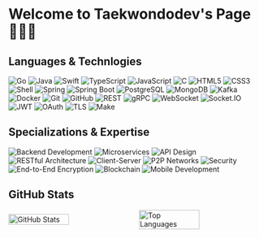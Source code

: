 # Welcome to Taekwondodev's Page👨🏻‍💻

## Languages & Technlogies

![Go](https://img.shields.io/badge/-Go-00ADD8?style=flat-square&logo=go&logoColor=white)
![Java](https://img.shields.io/badge/-Java-ED8B00?style=flat-square&logo=openjdk&logoColor=white)
![Swift](https://img.shields.io/badge/-Swift-FA7343?style=flat-square&logo=swift&logoColor=white)
![TypeScript](https://img.shields.io/badge/-TypeScript-007ACC?style=flat-square&logo=typescript&logoColor=white)
![JavaScript](https://img.shields.io/badge/-JavaScript-F7DF1E?style=flat-square&logo=javascript&logoColor=black)
![C](https://img.shields.io/badge/-C++-00599C?style=flat-square&logo=c&logoColor=white)
![HTML5](https://img.shields.io/badge/-HTML5-E34F26?style=flat-square&logo=html5&logoColor=white)
![CSS3](https://img.shields.io/badge/-CSS3-1572B6?style=flat-square&logo=css3&logoColor=white)
![Shell](https://img.shields.io/badge/-Shell-121011?style=flat-square&logo=gnu-bash&logoColor=white)
![Spring](https://img.shields.io/badge/-Spring-6DB33F?style=flat-square&logo=spring&logoColor=white)
![Spring Boot](https://img.shields.io/badge/-Spring%20Boot-6DB33F?style=flat-square&logo=spring-boot&logoColor=white)
![PostgreSQL](https://img.shields.io/badge/-PostgreSQL-316192?style=flat-square&logo=postgresql&logoColor=white)
![MongoDB](https://img.shields.io/badge/-MongoDB-4EA94B?style=flat-square&logo=mongodb&logoColor=white)
![Kafka](https://img.shields.io/badge/-Kafka-231F20?style=flat-square&logo=apache-kafka&logoColor=white)
![Docker](https://img.shields.io/badge/-Docker-2CA5E0?style=flat-square&logo=docker&logoColor=white)
![Git](https://img.shields.io/badge/-Git-F05032?style=flat-square&logo=git&logoColor=white)
![GitHub](https://img.shields.io/badge/-GitHub-181717?style=flat-square&logo=github&logoColor=white)
![REST](https://img.shields.io/badge/-REST-02569B?style=flat-square&logo=rest&logoColor=white)
![gRPC](https://img.shields.io/badge/-gRPC-4285F4?style=flat-square&logo=grpc&logoColor=white)
![WebSocket](https://img.shields.io/badge/-WebSocket-010101?style=flat-square&logo=websocket&logoColor=white)
![Socket.IO](https://img.shields.io/badge/-Socket.IO-010101?style=flat-square&logo=Socket.io&logoColor=white)
![JWT](https://img.shields.io/badge/-JWT-000000?style=flat-square&logo=JSON%20web%20tokens&logoColor=white)
![OAuth](https://img.shields.io/badge/-OAuth-2F2F2F?style=flat-square&logo=oauth&logoColor=white)
![TLS](https://img.shields.io/badge/-TLS-326CE5?style=flat-square&logo=letsencrypt&logoColor=white)
![Make](https://img.shields.io/badge/-Make-427819?style=flat-square&logo=cmake&logoColor=white)

## Specializations & Expertise
![Backend Development](https://img.shields.io/badge/Backend_Development-Expert-FF6B6B?style=flat-square)
![Microservices](https://img.shields.io/badge/Microservices-Expert-4CAF50?style=flat-square)
![API Design](https://img.shields.io/badge/API_Design-Expert-2196F3?style=flat-square)
![RESTful Architecture](https://img.shields.io/badge/RESTful_Architecture-Expert-009688?style=flat-square)
![Client-Server](https://img.shields.io/badge/Client--Server-Advanced-4CAF50?style=flat-square)
![P2P Networks](https://img.shields.io/badge/P2P_Networks-Advanced-FF6B6B?style=flat-square)
![Security](https://img.shields.io/badge/Security-Advanced-FF9800?style=flat-square)
![End-to-End Encryption](https://img.shields.io/badge/E2E_Encryption-Advanced-FF9800?style=flat-square)
![Blockchain](https://img.shields.io/badge/Blockchain-Advanced-9C27B0?style=flat-square)
![Mobile Development](https://img.shields.io/badge/Mobile_Development-Intermediate-607D8B?style=flat-square)

## GitHub Stats

<div style="display: flex; justify-content: center; align-items: center; gap: 10px;">
<img src="https://github-readme-stats.vercel.app/api?username=taekwondodev&show_icons=true&theme=radical&hide_border=true&count_private=true" alt="GitHub Stats" style="width: calc(50% - 5px); height: auto;"/>
<img src="https://github-readme-stats.vercel.app/api/top-langs/?username=taekwondodev&layout=compact&theme=radical&hide_border=true" alt="Top Languages" style="width: calc(50% - 5px); height: auto;"/>
</div>
